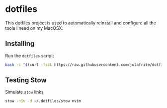 # dotfiles

This dotfiles project is used to automatically reinstall and configure all the tools i need on my MacOSX.

## Installing

Run the `dotfiles` script:
```sh
bash -c "$(curl -fsSL https://raw.githubusercontent.com/jolafrite/dotfiles/main/dotfiles)"
```

## Testing Stow

Simulate `stow` links

```sh
stow -nSv -d ~/.dotfiles/stow nvim
```
